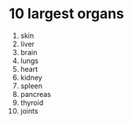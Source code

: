 # 10 largest organs

1. skin
2. liver
3. brain
4. lungs
5. heart
6. kidney
7. spleen
8. pancreas
9. thyroid
10. joints
